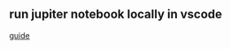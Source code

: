 ## run jupiter notebook locally in vscode
[guide](https://code.visualstudio.com/docs/datascience/jupyter-notebooks)